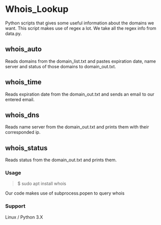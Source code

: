 # Whois_Lookup
Python scripts that gives some useful information about the domains we want. This script makes use of regex a lot. We take all the regex info from data.py.
## whois_auto
Reads domains from the domain_list.txt and pastes expiration date, name server and status of those domains to domain_out.txt.
## whois_time
Reads expiration date from the domain_out.txt and sends an email to our entered email.
## whois_dns
Reads name server from the domain_out.txt and prints them with their corresponded ip.
## whois_status
Reads status from the domain_out.txt and prints them.


### Usage
>$ sudo apt install whois

Our code makes use of subprocess.popen to query whois
### Support
Linux / Python 3.X

